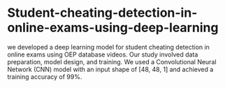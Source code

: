 # Student-cheating-detection-in-online-exams-using-deep-learning
we developed a deep learning model for student cheating detection in online exams using OEP database videos. Our study involved data preparation, model design, and training. We used a Convolutional Neural Network (CNN) model with an input shape of [48, 48, 1] and achieved a training accuracy of 99%.
